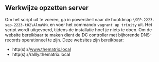 ## Werkwijze opzetten server 

Om het script uit te voeren, ga in powershell naar de hoofdmap `\SEP-2223-sep-2223-t02\AlmaVM\` en voer het commando `vagrant up trinity` uit.
Het script wordt uitgevoerd, tijdens de installatie hoef je niets te doen.
Om de website bereikbaar te maken dient de DC controller met bijhorende DNS-records operationeel te zijn.
Deze websites zijn bereikbaar:
   * http(s)://www.thematrix.local
   * http(s)://rallly.thematrix.local

